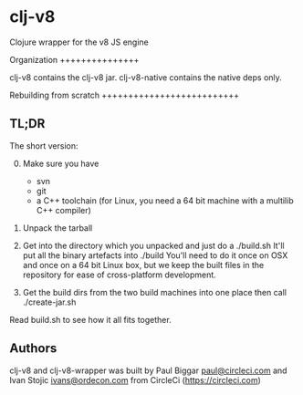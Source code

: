 clj-v8
======

Clojure wrapper for the v8 JS engine


Organization
+++++++++++++++

clj-v8 contains the clj-v8 jar. clj-v8-native contains the native deps only.


Rebuilding from scratch
++++++++++++++++++++++++++

TL;DR
-----
The short version:

0. Make sure you have
   - svn
   - git
   - a C++ toolchain (for Linux, you need a 64 bit machine with
     a multilib C++ compiler)

1. Unpack the tarball

2. Get into the directory which you unpacked and just do a ./build.sh
   It'll put all the binary artefacts into ./build
   You'll need to do it once on OSX and once on a 64 bit Linux box, but we keep
   the built files in the repository for ease of cross-platform development.

3. Get the build dirs from the two build machines into one place
   then call ./create-jar.sh


Read build.sh to see how it all fits together.

Authors
--------

clj-v8 and clj-v8-wrapper was built by Paul Biggar <paul@circleci.com> and Ivan
Stojic <ivans@ordecon.com> from CircleCi (https://circleci.com)
